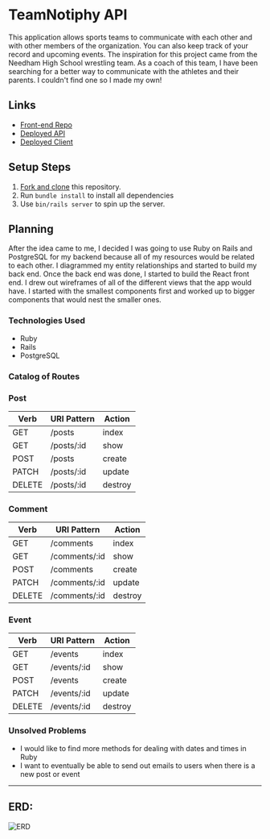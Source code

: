 # TeamNotiphy API

This application allows sports teams to communicate with each other and with other members of the organization. You can also keep track of your record and upcoming events. The inspiration for this project came from the Needham High School wrestling team. As a coach of this team, I have been searching for a better way to communicate with the athletes and their parents. I couldn't find one so I made my own!

## Links

- [Front-end Repo](https://github.com/ghood97/TeamNotiphy-client)
- [Deployed API](https://team-notiphy-api.herokuapp.com/)
- [Deployed Client](https://ghood97.github.io/TeamNotiphy-client/)

## Setup Steps

1. [Fork and clone](https://git.generalassemb.ly/ga-wdi-boston/meta/wiki/ForkAndClone) this repository.
1. Run `bundle install` to install all dependencies
1. Use `bin/rails server` to spin up the server.

## Planning

After the idea came to me, I decided I was going to use Ruby on Rails and PostgreSQL for my backend because all of my resources would be related to each other. I diagrammed my entity relationships and started to build my back end. Once the back end was done, I started to build the React front end. I drew out wireframes of all of the different views that the app would have. I started with the smallest components first and worked up to bigger components that would nest the smaller ones.

### Technologies Used
- Ruby
- Rails
- PostgreSQL

### Catalog of Routes
### **Post**
Verb         |	URI Pattern | Action |
------------ | -------------|--------|
GET | /posts | index
GET | /posts/:id | show
POST | /posts | create
PATCH | /posts/:id | update
DELETE | /posts/:id | destroy

### **Comment**
Verb         |	URI Pattern | Action |
------------ | -------------|--------|
GET | /comments | index
GET | /comments/:id | show
POST | /comments | create
PATCH | /comments/:id | update
DELETE | /comments/:id | destroy

### **Event**
Verb         |	URI Pattern | Action |
------------ | -------------|--------|
GET | /events | index
GET | /events/:id | show
POST | /events | create
PATCH | /events/:id | update
DELETE | /events/:id | destroy

### Unsolved Problems

- I would like to find more methods for dealing with dates and times in Ruby
- I want to eventually be able to send out emails to users when there is a new post or event
<hr />

## ERD:
![ERD](./public/ERD.png)